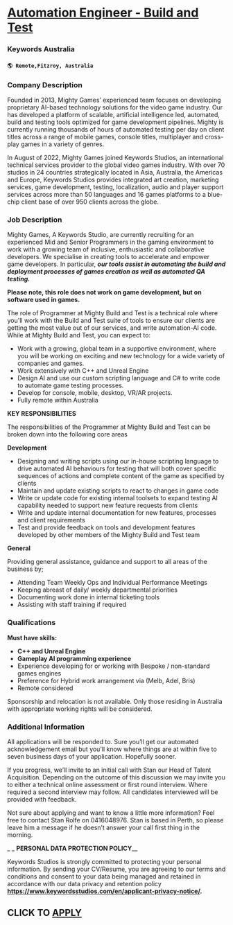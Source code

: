 # [Automation Engineer - Build and Test](https://www.remotewlb.com/apply/automation-engineer-build-and-test)  
### Keywords Australia  
#### `🌎 Remote,Fitzroy, Australia`  

### **Company Description**

Founded in 2013, Mighty Games’ experienced team focuses on developing proprietary AI-based technology solutions for the video game industry. Our has developed a platform of scalable, artificial intelligence led, automated, build and testing tools optimized for game development pipelines. Mighty is currently running thousands of hours of automated testing per day on client titles across a range of mobile games, console titles, multiplayer and cross-play games in a variety of genres.

In August of 2022, Mighty Games joined Keywords Studios, an international technical services provider to the global video games industry. With over 70 studios in 24 countries strategically located in Asia, Australia, the Americas and Europe, Keywords Studios provides integrated art creation, marketing services, game development, testing, localization, audio and player support services across more than 50 languages and 16 games platforms to a blue-chip client base of over 950 clients across the globe.

###  **Job Description**

Mighty Games, A Keywords Studio, are currently recruiting for an experienced Mid and Senior Programmers in the gaming environment to work with a growing team of inclusive, enthusiastic and collaborative developers. We specialise in creating tools to accelerate and empower game developers. In particular, **_our tools assist in automating the build and deployment processes of games creation as well as automated QA testing._**

 **Please note, this role does not work on game development, but on software used in games.**

The role of Programmer at Mighty Build and Test is a technical role where you'll work with the Build and Test suite of tools to ensure our clients are getting the most value out of our services, and write automation-AI code. While at Mighty Build and Test, you can expect to:

  * Work with a growing, global team in a supportive environment, where you will be working on exciting and new technology for a wide variety of companies and games.
  * Work extensively with C++ and Unreal Engine
  * Design AI and use our custom scripting language and C# to write code to automate game testing processes.
  * Develop for console, mobile, desktop, VR/AR projects.
  * Fully remote within Australia

 **KEY RESPONSIBILITIES**

The responsibilities of the Programmer at Mighty Build and Test can be broken down into the following core areas

 **Development**

  * Designing and writing scripts using our in-house scripting language to drive automated AI behaviours for testing that will both cover specific sequences of actions and complete content of the game as specified by clients
  * Maintain and update existing scripts to react to changes in game code
  * Write or update code for existing internal toolsets to expand testing AI capability needed to support new feature requests from clients
  * Write and update internal documentation for new features, processes and client requirements
  * Test and provide feedback on tools and development features developed by other members of the Mighty Build and Test team

 **General**

Providing general assistance, guidance and support to all areas of the business by;

  * Attending Team Weekly Ops and Individual Performance Meetings
  * Keeping abreast of daily/ weekly departmental priorities
  * Documenting work done in internal ticketing tools
  * Assisting with staff training if required

###  **Qualifications**

 **Must have skills:**

  *  **C++ and Unreal Engine**
  * **Gameplay AI programming experience**
  * Experience developing for or working with Bespoke / non-standard games engines
  * Preference for Hybrid work arrangement via (Melb, Adel, Bris)
  * Remote considered

Sponsorship and relocation is not available. Only those residing in Australia with appropriate working rights will be considered.

### **Additional Information**

All applications will be responded to. Sure you’ll get our automated acknowledgement email but you’ll know where things are at within five to seven business days of your application. Hopefully sooner.

If you progress, we’ll invite to an initial call with Stan our Head of Talent Acquisition. Depending on the outcome of this discussion we may invite you to either a technical online assessment or first round interview. Where required a second interview may follow. All candidates interviewed will be provided with feedback.

Not sure about applying and want to know a little more information? Feel free to contact Stan Rolfe on 0416048976. Stan is based in Perth, so please leave him a message if he doesn’t answer your call first thing in the morning.

 _ _ **PERSONAL DATA PROTECTION POLICY**__

Keywords Studios is strongly committed to protecting your personal information. By sending your CV/Resume, you are agreeing to our terms and conditions and consent to your data being managed and retained in accordance with our data privacy and retention policy __https://www.keywordsstudios.com/en/applicant-privacy-notice/.__

  
## CLICK TO [APPLY](https://www.remotewlb.com/apply/automation-engineer-build-and-test)

